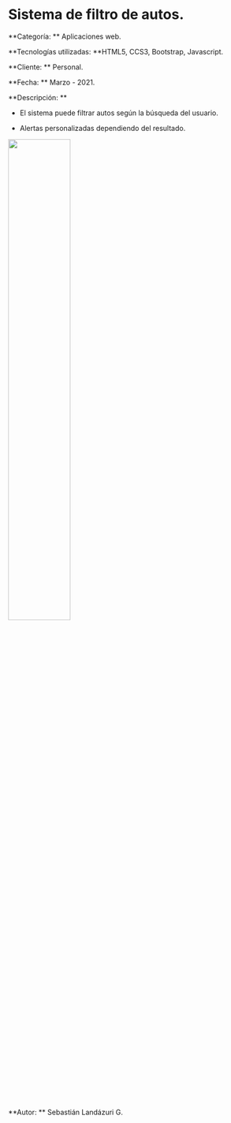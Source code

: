 # Sistema de filtro de autos.


**Categoría: ** Aplicaciones web.

**Tecnologías utilizadas: **HTML5, CCS3, Bootstrap, Javascript.

**Cliente: ** Personal.

**Fecha: ** Marzo - 2021.

**Descripción: ** 

- El sistema puede filtrar autos según la búsqueda del usuario.

- Alertas personalizadas dependiendo del resultado.





<img src="#" width="50%"></img> 


**Autor: ** Sebastián Landázuri G.
